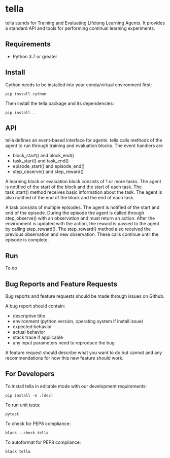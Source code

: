 tella
===========
tella stands for Training and Evaluating Lifelong Learning Agents.
It provides a standard API and tools for performing continual learning experiments.

Requirements
----------------
* Python 3.7 or greater

Install
-------------
Cython needs to be installed into your conda/virtual environment first:
```
pip install cython
```
Then install the tella package and its dependencies:
```
pip install .
```

API
-------------
tella defines an event-based interface for agents.
tella calls methods of the agent to run through training and evaluation blocks.
The event handlers are
 * block_start() and block_end()
 * task_start() and task_end()
 * episode_start() and episode_end()
 * step_observe() and step_reward()

A learning block or evaluation block consists of 1 or more tasks.
The agent is notified of the start of the block and the start of each task.
The task_start() method receives basic information about the task.
The agent is also notified of the end of the block and the end of each task.

A task consists of multiple episodes.
The agent is notified of the start and end of the episode.
During the episode the agent is called through step_observe() with an observation and must return an action.
After the environment is updated with the action, the reward is passed to the agent by calling step_reward().
The step_reward() method also received the previous observation and new observation.
These calls continue until the episode is complete.


Run
-------------
To do

Bug Reports and Feature Requests
---------------------------------
Bug reports and feature requests should be made through issues on Github.

A bug report should contain:
 * descriptive title
 * environment (python version, operating system if install issue)
 * expected behavior
 * actual behavior
 * stack trace if applicable
 * any input parameters need to reproduce the bug

A feature request should describe what you want to do but cannot
and any recommendations for how this new feature should work.

For Developers
----------------
To install tella in editable mode with our development requirements:
```
pip install -e .[dev]
```

To run unit tests:
```
pytest
```

To check for PEP8 compliance:
```
black --check tella
```

To autoformat for PEP8 compliance:
```
black tella
```
